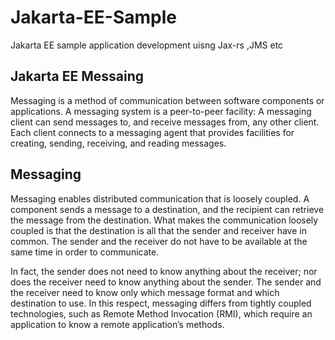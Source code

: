 # Jakarta-EE-Sample
Jakarta EE sample application development uisng Jax-rs ,JMS etc


<h2>Jakarta EE Messaing </h2>

Messaging is a method of communication between software 
components or applications. A messaging system is a peer-to-peer facility: A messaging client can send messages to, 
and receive messages from, any other client. Each client connects to a messaging agent that provides facilities for creating, sending, 
receiving, and reading messages.

<h2>Messaging</h2>
<p>
Messaging enables distributed communication that is loosely coupled. A component sends a message to a destination, and the recipient can retrieve the message from the destination. What makes the communication loosely coupled is that the destination is all that the sender and receiver have in common. The sender and the receiver do not have to be available at the same time in order to communicate. 
</p>
<p>
  In fact, the sender does not need to know anything about the receiver; nor does the receiver need to know anything about the sender. The sender and the receiver need to know only which message format and which destination to use. In this respect, messaging differs from tightly coupled technologies, such as Remote Method Invocation (RMI), which require an application to know a remote application’s methods.</p>
